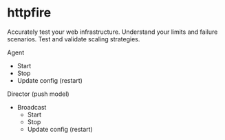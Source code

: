 # httpfire

Accurately test your web infrastructure. Understand your limits and failure scenarios. Test and validate scaling strategies.

Agent
- Start
- Stop
- Update config (restart)

Director (push model)
- Broadcast
  - Start
  - Stop
  - Update config (restart)
